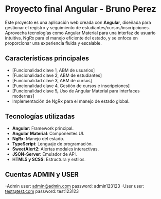 # Proyecto final Angular - Bruno Perez

Este proyecto es una aplicación web creada con **Angular**, diseñada para gestionar el registro y seguimiento de estudiantes/cursos/inscripciones. Aprovecha tecnologías como Angular Material para una interfaz de usuario intuitiva, NgRx para el manejo eficiente del estado, y se enfoca en proporcionar una experiencia fluida y escalable.

## Características principales
- [Funcionalidad clave 1,  ABM de usuarios]
- [Funcionalidad clave 2,  ABM de estudiantes]
- [Funcionalidad clave 3,  ABM de cursos]
- [Funcionalidad clave 4,  Gestión de cursos e inscripciones]
- [Funcionalidad clave 5,  Uso de Angular Material para interfaces modernas]
- Implementación de NgRx para el manejo de estado global.

## Tecnologías utilizadas
- **Angular**: Framework principal.
- **Angular Material**: Componentes UI.
- **NgRx**: Manejo del estado.
- **TypeScript**: Lenguaje de programación.
- **SweetAlert2**: Alertas modales interactivas.
- **JSON-Server**: Emulador de API.
- **HTML5 y SCSS**: Estructura y estilos.

## Cuentas ADMIN y USER 
-Admin 
user: admin@admin.com
password: admin123123
-User
user: test@test.com
password: test123123
